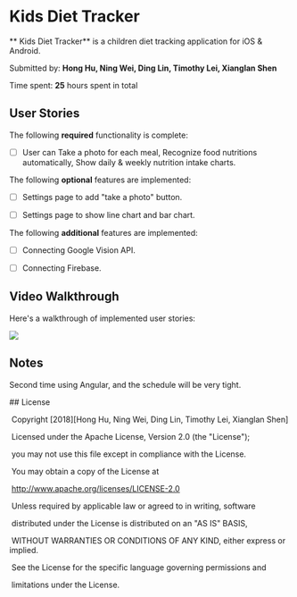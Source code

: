 # Kids Diet Tracker

** Kids Diet Tracker** is a children diet tracking application for iOS & Android.

 

Submitted by: **Hong Hu, Ning Wei, Ding Lin, Timothy Lei, Xianglan Shen**

 

Time spent: **25** hours spent in total

 

## User Stories

 

The following **required** functionality is complete:

 

* [ ] User can Take a photo for each meal, Recognize food nutritions automatically, Show daily & weekly nutrition intake charts.

 

The following **optional** features are implemented:

* [ ] Settings page to add "take a photo" button.

* [ ] Settings page to show line chart and bar chart.


The following **additional** features are implemented:

 
- [ ] Connecting Google Vision API.
- [ ] Connecting Firebase.

 

## Video Walkthrough 

 

Here's a walkthrough of implemented user stories:

 ![](Kids_Diet_Tracker.gif)


## Notes

 

Second time using Angular, and the schedule will be very tight.

 

\## License

 

​    Copyright [2018][Hong Hu, Ning Wei, Ding Lin, Timothy Lei, Xianglan Shen]

 

​    Licensed under the Apache License, Version 2.0 (the "License");

​    you may not use this file except in compliance with the License.

​    You may obtain a copy of the License at

 

​        http://www.apache.org/licenses/LICENSE-2.0

 

​    Unless required by applicable law or agreed to in writing, software

​    distributed under the License is distributed on an "AS IS" BASIS,

​    WITHOUT WARRANTIES OR CONDITIONS OF ANY KIND, either express or implied.

​    See the License for the specific language governing permissions and

​    limitations under the License.

 


